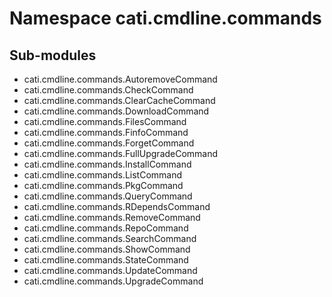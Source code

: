 Namespace cati.cmdline.commands
===============================

Sub-modules
-----------
* cati.cmdline.commands.AutoremoveCommand
* cati.cmdline.commands.CheckCommand
* cati.cmdline.commands.ClearCacheCommand
* cati.cmdline.commands.DownloadCommand
* cati.cmdline.commands.FilesCommand
* cati.cmdline.commands.FinfoCommand
* cati.cmdline.commands.ForgetCommand
* cati.cmdline.commands.FullUpgradeCommand
* cati.cmdline.commands.InstallCommand
* cati.cmdline.commands.ListCommand
* cati.cmdline.commands.PkgCommand
* cati.cmdline.commands.QueryCommand
* cati.cmdline.commands.RDependsCommand
* cati.cmdline.commands.RemoveCommand
* cati.cmdline.commands.RepoCommand
* cati.cmdline.commands.SearchCommand
* cati.cmdline.commands.ShowCommand
* cati.cmdline.commands.StateCommand
* cati.cmdline.commands.UpdateCommand
* cati.cmdline.commands.UpgradeCommand